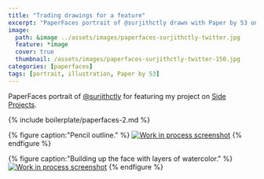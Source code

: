 ```yaml
---
title: "Trading drawings for a feature"
excerpt: "PaperFaces portrait of @surjithctly drawn with Paper by 53 on an iPad."
image: 
  path: &image ../assets/images/paperfaces-surjithctly-twitter.jpg 
  feature: *image
  cover: true
  thumbnail: /assets/images/paperfaces-surjithctly-twitter-150.jpg
categories: [paperfaces]
tags: [portrait, illustration, Paper by 53]
---
```


PaperFaces portrait of [@surjithctly](https://twitter.com/surjithctly) for featuring my project on [Side Projects](http://sideprojects.web3canvas.com/post/55332574657/paperfaces-project-an-experiment-in-humanizing).

{% include boilerplate/paperfaces-2.md %}

{% figure caption:"Pencil outline." %}
[![Work in process screenshot](/assets/images/paperfaces-surjithctly-process-1-600.jpg)](/assets/images/paperfaces-surjithctly-process-1-lg.jpg)
{% endfigure %}

{% figure caption:"Building up the face with layers of watercolor." %}
[![Work in process screenshot](/assets/images/paperfaces-surjithctly-process-2-600.jpg)](/assets/images/paperfaces-surjithctly-process-2-lg.jpg)
{% endfigure %}

